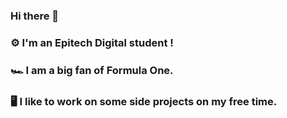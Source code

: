 ### Hi there 👋
### ⚙️ I'm an Epitech Digital student !
### 🏎️ I am a big fan of Formula One.
### 🖥️ I like to work on some side projects on my free time.

<!--
**QtnRBT/QtnRBT** is a ✨ _special_ ✨ repository because its `README.md` (this file) appears on your GitHub profile.

Here are some ideas to get you started:

- 🔭 I’m currently working on ...
- 🌱 I’m currently learning ...
- 👯 I’m looking to collaborate on ...
- 🤔 I’m looking for help with ...
- 💬 Ask me about ...
- 📫 How to reach me: ...
- 😄 Pronouns: ...
- ⚡ Fun fact: ...
-->
